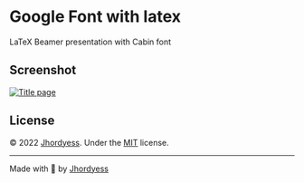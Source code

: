 # Google Font with latex

LaTeX Beamer presentation with Cabin font

## Screenshot

<a href="index.pdf"><img src="https://res.cloudinary.com/jhordyess/image/upload/v1679082099/latex/g-font-latex.png" alt="Title page"></a>

## License

© 2022 [Jhordyess](https://github.com/jhordyess). Under the [MIT](https://choosealicense.com/licenses/mit/) license.

---

Made with 💪 by [Jhordyess](https://www.jhordyess.com/)
